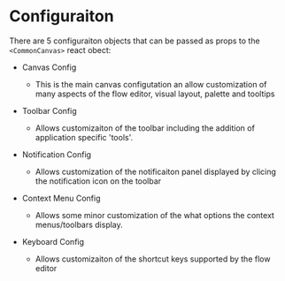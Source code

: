 # Configuraiton

There are 5 configuraiton objects that can be passed as props to the `<CommonCanvas>`
react obect:

* Canvas Config
    - This is the main canvas configutation an allow customization of many aspects of the
    flow editor, visual layout, palette and tooltips

* Toolbar Config
    - Allows customizaiton of the toolbar including the addition of application specific 'tools'.

* Notification Config
    - Allows customization of the notificaiton panel displayed by clicing the notification icon on the toolbar

* Context Menu Config
    - Allows some minor customization of the what options the context menus/toolbars display.

* Keyboard Config
    - Allows customizaiton of the shortcut keys supported by the flow editor
